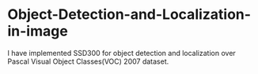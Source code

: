 # Object-Detection-and-Localization-in-image
I have implemented SSD300 for  object detection and localization over Pascal Visual Object Classes(VOC) 2007 dataset.
